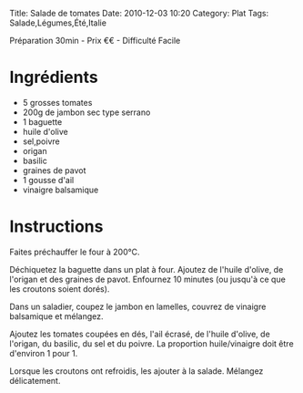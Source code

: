 Title: Salade de tomates
Date: 2010-12-03 10:20
Category: Plat
Tags: Salade,Légumes,Été,Italie

Préparation 30min - Prix €€ - Difficulté Facile

# Ingrédients

- 5 grosses tomates
- 200g de jambon sec type serrano
- 1 baguette
- huile d'olive
- sel,poivre
- origan
- basilic
- graines de pavot
- 1 gousse d'ail
- vinaigre balsamique

# Instructions

Faites préchauffer le four à 200°C.

Déchiquetez la baguette dans un plat à four. Ajoutez de l'huile d'olive, de l'origan et des graines de pavot. Enfournez 10 minutes (ou jusqu'à ce que les croutons soient dorés).

Dans un saladier, coupez le jambon en lamelles, couvrez de vinaigre balsamique et mélangez.

Ajoutez les tomates coupées en dés, l'ail écrasé, de l'huile d'olive, de l'origan, du basilic, du sel et du poivre. La proportion huile/vinaigre doit être d'environ 1 pour 1.

Lorsque les croutons ont refroidis, les ajouter à la salade. Mélangez délicatement.
